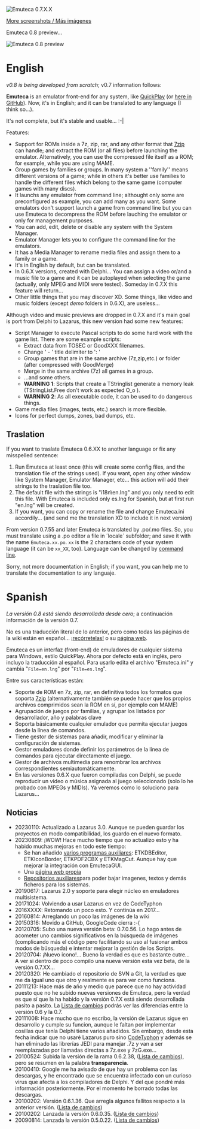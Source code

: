 ![Emuteca 0.7.X.X](../../wiki/img/0_7/GameManager.png)

[More screenshots / Más imágenes](https://chixpy.github.io/Emuteca/pages/Screenshots)

Emuteca 0.8 preview...

![Emuteca 0.8 preview](../../wiki/img/current/GameManager.png)

# English #
_v0.8 is being developed from scratch_; v0.7 information follows:

**Emuteca** is an emulator front-end for any system, like [QuickPlay](http://www.quickplayfrontend.com/) (or [here in GitHub](https://github.com/tonywoode/quickPlay)). Now, it's in English; and it can be translated to any language (I think so...).

It's not complete, but it's stable and usable... :-|

Features:
  - Support for ROMs inside a 7z, zip, rar, and any other format that [7zip](http://www.7-zip.org/) can handle; and extract the ROM (or all files) before launching the emulator. Alternatively, you can use the compressed file itself as a ROM; for example, while you are using MAME.
  - Group games by families or groups. In many system a ''family'' means different versions of a game; while in others it's better use families to handle the different files which belong to the same game (computer games with many discs).
  - It launchs any emulator from command line; althought only some are preconfigured as example, you can add many as you want. Some emulators don't support launch a game from command line but you can use Emuteca to decompress the ROM before lauching the emulator or only for management purposes.
  - You can add, edit, delete or disable any system with the System Manager.
  - Emulator Manager lets you to configure the command line for the emulators.
  - It has a Media Manager to rename media files and assign them to a family or a game.
  - It's in English by default, but can be translated.
  - In 0.6.X versions, created with Delphi... You can assign a video or/and a music file to a game and it can be autoplayed when selecting the game (actually, only MPEG and MIDI were tested). Someday in 0.7.X this feature will return...
  - Other little things that you may discover XD.
Some things, like video and music folders (except _demo_ folders in 0.6.X), are useless...

Although video and music previews are dropped in 0.7.X and it's main goal is port from Delphi to Lazarus, this new version had some new features:
  - Script Manager to execute Pascal scripts to do some hard work with the game list. There are some example scripts:
    - Extract data from TOSEC or GoodXXX filenames.
    - Change ' - ' title delimiter to ': '
    - Group games that are in the same archive (7z,zip,etc.) or folder (after compressed with GoodMerge)
    - Merge in the same archive (7z) all games in a group.
    - ...and some others.
    - **WARNING 1**: Scripts that create a TStringlist generate a memory leak (TStringList.Free don't work as expected O\_o ).
    - **WARNING 2**: As all executable code, it can be used to do dangerous things.
  - Game media files (images, texts, etc.) search is more flexible.
  - Icons for perfect dumps, zones, bad dumps, etc.

## Traslation ##
If you want to traslate Emuteca 0.6.XX to another language or fix any misspelled sentence:
  1. Run Emuteca at least once (this will create some config files, and the translation file of the strings used). If you want, open any other window like System Manager, Emulator Manager, etc... this action will add their strings to the traslation file too.
  1. The default file with the strings is "i18n\en.lng" and you only need to edit this file. With Emuteca is included only es.lng for Spanish, but at first run "en.lng" will be created.
  1. If you want, you can copy or rename the file and change Emuteca.ini accordily... (and send me the translation XD to include it in next version)

From version 0.7.55 and later Emuteca is translated by .po/.mo files. So, you must translate using a .po editor a file in ´locale´ subfolder; and save it with the name `Emuteca.xx.po`. `xx` is the 2 characters code of your system language (it can be `xx_XX`, too). Language can be changed by [command line](../../wiki/CommandLine).

Sorry, not more documentation in English; if you want, you can help me to translate the documentation to any languaje.

# Spanish #
_La versión 0.8 está siendo desarrollada desde cero_; a continuación información de la versión 0.7.

No es una traducción literal de lo anterior, pero como todas las páginas de la wiki están en español... [¡recórretelas!](../../wiki) o su [página web](https://chixpy.github.io/Emuteca).

Emuteca es un interfaz (front-end) de emuladores de cualquier sistema para Windows, estilo QuickPlay. Ahora por defecto está en inglés, pero incluyo la traducción al español. Para usarlo edita el archivo "Emuteca.ini" y cambia "`File=en.lng`" por "`File=es.lng`".

Entre sus características están:
  - Soporte de ROM en 7z, zip, rar, en definitiva todos los formatos que soporta [7zip](http://www.7-zip.org/) (alternativamente también se puede hacer que los propios archivos comprimidos sean la ROM en sí, por ejemplo con MAME)
  - Agrupación de juegos por familias, y agrupar los listados por desarrollador, año y palabras clave
  - Soporta básicamente cualquier emulador que permita ejecutar juegos desde la línea de comandos.
  - Tiene gestor de sistemas para añadir, modificar y eliminar la configuración de sistemas.
  - Gestor emuladores donde definir los parámetros de la línea de comandos para ejecutar directamente el juego.
  - Gestor de archivos multimedia para renombrar los archivos correspondientes semiautomáticamente.
  - En las versiones 0.6.X que fueron compiladas con Delphi, se puede reproducir un vídeo o música asignada al juego seleccionado (solo lo he probado con MPEGs y MIDIs). Ya veremos como lo soluciono para Lazarus...

## Noticias ##
  - 20230110: Actualizado a Lazarus 3.0. Aunque se pueden guardar los proyectos en modo compatibilidad, los guardo en el nuevo formato.
  - 20230809: ¡WOW! Hace mucho tiempo que no actualizo esto y ha habido muchas mejoras en todo este tiempo:
    - Se han añadido [varios programas auxiliares](https://github.com/Chixpy/Emuteca/tree/master/bin/Tools): ETKDBEditor, ETKIconBorder, ETKPDF2CBX y ETKMagCut. Aunque hay que mejorar la integración con EmutecaGUI.
    - Una [página web propia](https://chixpy.github.io/Emuteca/)
    - [Repositorios auxiliares](https://chixpy.github.io/Emuteca/pages/Media-Files.html)para poder bajar imagenes, textos y demás ficheros para los sistemas.
  - 20190617: Lazarus 2.0 y soporte para elegir núcleo en emuladores multisistema.
  - 20171024: Volviendo a usar Lazarus en vez de CodeTyphon
  - 2016XXXX: Retomando un poco esto. Y continúa en 2017...
  - 20160814: Arreglando un poco las imágenes de la wiki
  - 20150316: Movido a GitHub, GoogleCode cierra :-(
  - 20120705: Subo una nueva versión beta: 0.7.0.56. Lo hago antes de acometer uno cambios significativos en la búsqueda de imágenes (complicando más el código pero facilitando su uso al fusionar ambos modos de búsqueda) e intentar mejorar la gestión de los Scripts.
  - 20120704: ¡Nuevo icono!... Bueno la verdad es que es bastante cutre... A ver si dentro de poco compilo una nueva versión esta vez beta, de la versión 0.7.XX...
  - 20120320: He cambiado el repositorio de SVN a Git, la verdad es que me da igual uno que otro y realmente es para ver como funciona.
  - 20111213: Hace más de año y medio que parece que no hay actividad puesto que no he subido nuevas versiones de Emuteca, pero la verdad es que sí que la ha habido y la versión 0.7.X está siendo desarrollada pasito a pasito. La [Lista de cambios](../../wiki/Changes-List) podrás ver las diferencias entre la versión 0.6 y la 0.7.
  - 20111008: Hace mucho que no escribo, la versión de Lazarus sigue en desarrollo y cumple su funcion, aunque le faltan por implementar cosillas que tenía Delphi tiene varios añadidos. Sin embargo, desde esta fecha indicar que no usaré Lazarus puro sino [CodeTyphon](http://www.pilotlogic.com/sitejoom/index.php/codetyphon) y además se han eliminado las librerías JEDI para manejar .7z y van a ser reemplazadas por llamadas directas a 7z.exe y 7zG.exe...
  - 20100524: Subida la versión de la rama 0.6.2.38, ([Lista de cambios](../../wiki/Changes-List)), pero se resumen en la palabra **transparencia**.
  - 20100410: Google me ha avisado de que hay un problema con las descargas, y he encontrado que se encuentra infectado con un curioso virus que afecta a los compiladores de Delphi. Y del que pondré más información posteriormente. Por el momento he borrado todas las descargas.
  - 20100202: Versión 0.6.1.36. Que arregla algunos fallitos respecto a la anterior versión. ([Lista de cambios](../../wiki/Changes-List))
  - 20100202: Lanzada la versión 0.6.0.35. ([Lista de cambios](../../wiki/Changes-List))
  - 20090814: Lanzada la versión 0.5.0.22. ([Lista de cambios](../../wiki/Changes-List))
